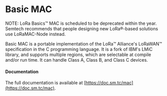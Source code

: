 # Basic MAC

NOTE:
LoRa Basics™ MAC is scheduled to be deprecated within the year.
Semtech recommends that people designing new LoRa®-based solutions use LoRaMAC-Node instead.

Basic MAC is a portable implementation of the LoRa™ Alliance's LoRaWAN™
specification in the C programming language. It is a fork of IBM's LMiC
library, and supports multiple regions, which are selectable at compile and/or
run time. It can handle Class A, Class B, and Class C devices.

#### Documentation

The full documentation is available at
[https://doc.sm.tc/mac](https://doc.sm.tc/mac).
